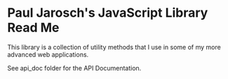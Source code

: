 Paul Jarosch's JavaScript Library Read Me
=========================================

This library is a collection of utility methods that I use in some of my more advanced web applications.

See api_doc folder for the API Documentation.
